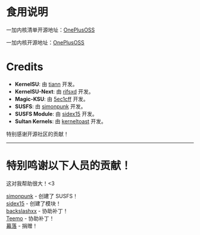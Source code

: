 # 食用说明
一加内核清单开源地址：[OnePlusOSS](https://github.com/OnePlusOSS/kernel_manifest/tree/oneplus/sm8750)

一加内核开源地址：[OnePlusOSS]([https://github.com/OnePlusOSS/android_kernel_common_oneplus_sm8750](https://github.com/OnePlusOSS?q=8750&type=all&language=&sort=))

# Credits

- **KernelSU**: 由 [tiann](https://github.com/tiann/KernelSU) 开发。
- **KernelSU-Next**: 由 [rifsxd](https://github.com/KernelSU-Next/KernelSU-Next) 开发。
- **Magic-KSU**: 由 [5ec1cff](https://github.com/5ec1cff/KernelSU) 开发。  
- **SUSFS**: 由 [simonpunk](https://gitlab.com/simonpunk/susfs4ksu.git) 开发。
- **SUSFS Module**: 由 [sidex15](https://github.com/sidex15) 开发。
- **Sultan Kernels**: 由 [kerneltoast](https://github.com/kerneltoast) 开发。

特别感谢开源社区的贡献！

---

# 特别鸣谢以下人员的贡献！
这对我帮助很大！<3

[simonpunk](https://gitlab.com/simonpunk/susfs4ksu.git) - 创建了 SUSFS！  
[sidex15](https://github.com/sidex15) - 创建了模块！  
[backslashxx](https://github.com/backslashxx) - 协助补丁！  
[Teemo](https://github.com/liqideqq) - 协助补丁！  
[幕落](https://github.com/MuLuo688) - 捐赠！
